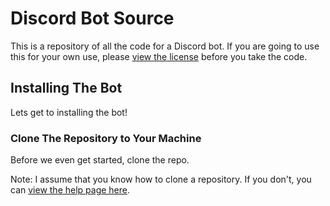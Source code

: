# Discord Bot Source
This is a repository of all the code for a Discord bot. If
you are going to use this for your own use, please
[view the license](https://github.com/doesN0tComput3/discord-bot/blob/master/LICENSE)
before you take the code.
## Installing The Bot
Lets get to installing the bot!
### Clone The Repository to Your Machine
Before we even get started, clone the repo.

Note: I assume that you know how to clone a repository.
If you don't, you can 
[view the help page here](https://help.github.com/en/articles/cloning-a-repository).
###

